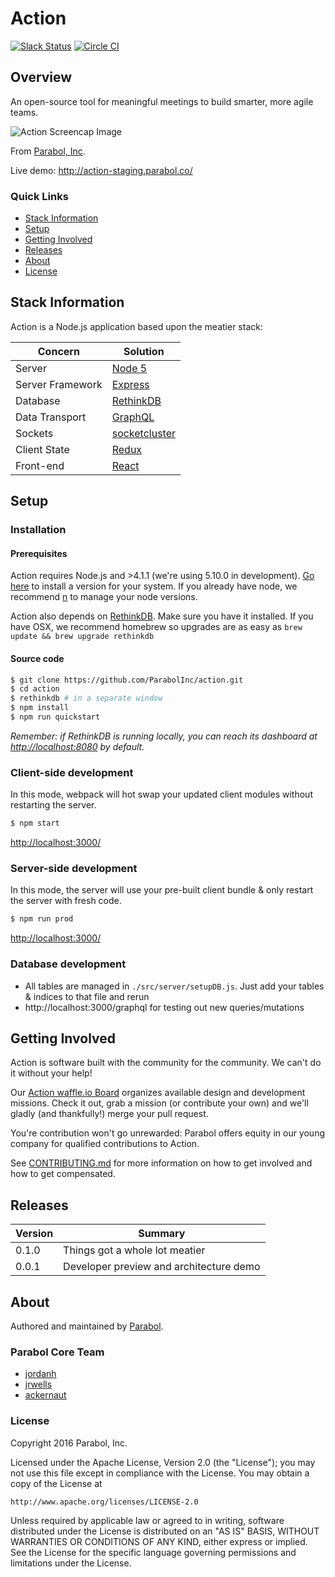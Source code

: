 # Action

[![Slack Status](http://slackin.parabol.co/badge.svg)](http://slackin.parabol.co/)
[![Circle CI](https://img.shields.io/circleci/project/parabol/action/master.svg)](https://circleci.com/gh/ParabolInc/action)

## Overview

An open-source tool for meaningful meetings to build smarter, more
agile teams.

![Action Screencap Image](./docs/images/20160207_Action_Snapshot.gif)

From [Parabol, Inc](http://parabol.co).

Live demo: http://action-staging.parabol.co/

### Quick Links

* [Stack Information](#stack-information)
* [Setup](#setup)
* [Getting Involved](#getting-involved)
* [Releases](#releases)
* [About](#about)
* [License](#license)

## Stack Information

Action is a Node.js application based upon the meatier stack:

| Concern            | Solution                                     |
|--------------------|----------------------------------------------|
| Server             | [Node 5](https://nodejs.org/)                |
| Server Framework   | [Express](http://expressjs.com/)             |
| Database           | [RethinkDB](https://www.rethinkdb.com/)      |
| Data Transport     | [GraphQL](https://github.com/graphql/graphql-js) |
| Sockets            | [socketcluster](http://socketcluster.io/)    |
| Client State       | [Redux](http://redux.js.org/)                |
| Front-end          | [React](https://facebook.github.io/react/)   |


## Setup

### Installation

#### Prerequisites

Action requires Node.js and >4.1.1 (we're using 5.10.0 in development).
[Go here](https://nodejs.org/) to install a version for your system.
If you already have node, we recommend [n](https://github.com/tj/n) to manage your node versions.

Action also depends on [RethinkDB](https://rethinkdb.com/). Make sure you have it installed.
If you have OSX, we recommend homebrew so upgrades are as easy as `brew update && brew upgrade rethinkdb`

#### Source code

```bash
$ git clone https://github.com/ParabolInc/action.git
$ cd action
$ rethinkdb # in a separate window
$ npm install
$ npm run quickstart
```
_Remember: if RethinkDB is running locally, you can reach its dashboard at
[http://localhost:8080](http://localhost:8080) by default._

### Client-side development

In this mode, webpack will hot swap your updated client modules without restarting the server.
```bash
$ npm start
```
[http://localhost:3000/](http://localhost:3000/)

### Server-side development

In this mode, the server will use your pre-built client bundle & only restart the server with fresh code.
```bash
$ npm run prod
```
[http://localhost:3000/](http://localhost:3000/)

### Database development
- All tables are managed in `./src/server/setupDB.js`. Just add your tables & indices to that file and rerun
- http://localhost:3000/graphql for testing out new queries/mutations

## Getting Involved

Action is software built with the community for the community. We can't do
it without your help!

Our [Action waffle.io Board](https://waffle.io/ParabolInc/action) organizes
available design and development missions. Check it out, grab a mission
(or contribute your own) and we'll gladly (and thankfully!) merge your pull
request.

You're contribution won't go unrewarded: Parabol offers equity in our
young company for qualified contributions to Action.

See [CONTRIBUTING.md](./CONTRIBUTING.md) for more information on how to
get involved and how to get compensated.

## Releases

| Version            | Summary                                      |
|--------------------|----------------------------------------------|
| 0.1.0              | Things got a whole lot meatier               |
| 0.0.1              | Developer preview and architecture demo      |

## About

Authored and maintained by [Parabol](http://parabol.co).

### Parabol Core Team

* [jordanh](https://github.com/jordanh)
* [jrwells](https://github.com/jrwells)
* [ackernaut](https://github.com/ackernaut)

### License

Copyright 2016 Parabol, Inc.

Licensed under the Apache License, Version 2.0 (the "License");
you may not use this file except in compliance with the License.
You may obtain a copy of the License at

    http://www.apache.org/licenses/LICENSE-2.0

Unless required by applicable law or agreed to in writing, software
distributed under the License is distributed on an "AS IS" BASIS,
WITHOUT WARRANTIES OR CONDITIONS OF ANY KIND, either express or implied.
See the License for the specific language governing permissions and
limitations under the License.
